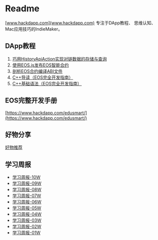 # Readme

[www.hackdapp.com](www.hackdapp.com) 专注于DApp教程、 思维认知、 Mac应用技巧的IndieMaker。

## DApp教程

1. [巧用HistoryApiAction实现对链数据的存储与查询](https://www.hackdapp.com/archives/eosdev_datastorage_historyaction.html)
2. [使用EOS.js发布EOS智能合约](https://www.hackdapp.com/archives/eosdev_deploycontract_eosjs.html)
3. [剖析EOS合约编译ABI文件](https://www.hackdapp.com/archives/eosdev_contract_abi.html)
4. [C++导读（EOS完全开发指南）](https://www.hackdapp.com/archives/eosdev_cplus_intro.html)
5. [C++基础语法（EOS完全开发指南）](https://www.hackdapp.com/archives/eosdev_cplus_basic.html)



## EOS完整开发手册

[https://www.hackdapp.com/edusmart/](https://www.hackdapp.com/edusmart/)

## 好物分享

[好物推荐](https://www.hackdapp.com/things/)

## 学习周报

- [学习周报-10W]()
- [学习周报-09W]()
- [学习周报-08W]()
- [学习周报-07W]()
- [学习周报-06W]()
- [学习周报-05W]()
- [学习周报-04W]()
- [学习周报-03W]()
- [学习周报-02W]()
- [学习周报-01W]()
